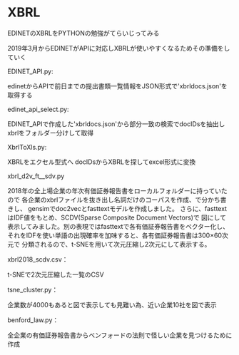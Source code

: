# XBRL

EDINETのXBRLをPYTHONの勉強がてらいじってみる

2019年3月からEDINETがAPIに対応しXBRLが使いやすくなるためその準備をしていく

EDINET_API.py: 

edinetからAPIで前日までの提出書類一覧情報をJSON形式で'xbrldocs.json'を取得する

edinet_api_select.py: 

EDINET_APIで作成した'xbrldocs.json'から部分一致の検索でdocIDsを抽出しxbrlをフォルダー分けして取得

XbrlToXls.py:

XBRLをエクセル型式へ
docIDsからXBRLを探してexcel形式に変換

xbrl_d2v_ft__sdv.py

2018年の全上場企業の年次有価証券報告書をローカルフォルダーに持っていたので
各企業のxbrlファイルを抜き出し名詞だけのコーパスを作成、で分かち書きし、
gensimでdoc2vecとfasttextモデルを作成しました。
さらに、fasttextはIDF値をもとめ、SCDV(Sparse Composite Document Vectors)で
図にして表示してみました。別の表現ではfasttextで各有価証券報告書をベクター化し、
それをIDFを使い単語の出現確率を加味すると、各有価証券報告書は300×60次元で
分類されるので、t-SNEを用いて次元圧縮し2次元にして表示する。

xbrl2018_scdv.csv：

t-SNEで2次元圧縮した一覧のCSV

tsne_cluster.py：

企業数が4000もあると図で表示しても見難い為、近い企業10社を図で表示

benford_law.py：

全企業の有価証券報告書からベンフォードの法則で怪しい企業を見つけるために作成


